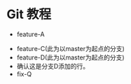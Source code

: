 # Git 教程



- feature-A

* feature-C(此为以master为起点的分支)
* feature-D(此为以master为起点的分支)
* 确认这是分支D添加的行。
* fix-Q
